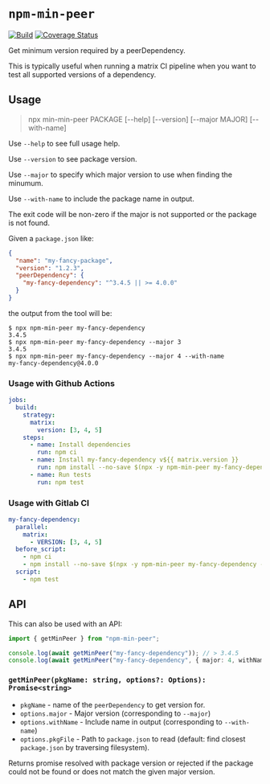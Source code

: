 # `npm-min-peer`

[![Build](https://github.com/ext/npm-min-peer/workflows/Build/badge.svg)](https://github.com/ext/min-min-peer/actions?query=workflow%3ABuild)
[![Coverage Status](https://coveralls.io/repos/github/ext/npm-min-peer/badge.svg?branch=master)](https://coveralls.io/github/ext/min-min-peer?branch=master)

Get minimum version required by a peerDependency.

This is typically useful when running a matrix CI pipeline when you want to test all supported versions of a dependency.

## Usage

> npx min-min-peer PACKAGE [--help] [--version] [--major MAJOR] [--with-name]

Use `--help` to see full usage help.

Use `--version` to see package version.

Use `--major` to specify which major version to use when finding the minumum.

Use `--with-name` to include the package name in output.

The exit code will be non-zero if the major is not supported or the package is not found.

Given a `package.json` like:

```json
{
  "name": "my-fancy-package",
  "version": "1.2.3",
  "peerDependency": {
    "my-fancy-dependency": "^3.4.5 || >= 4.0.0"
  }
}
```

the output from the tool will be:

```
$ npx npm-min-peer my-fancy-dependency
3.4.5
$ npx npm-min-peer my-fancy-dependency --major 3
3.4.5
$ npx npm-min-peer my-fancy-dependency --major 4 --with-name
my-fancy-dependency@4.0.0
```

### Usage with Github Actions

```yaml
jobs:
  build:
    strategy:
      matrix:
        version: [3, 4, 5]
    steps:
      - name: Install dependencies
        run: npm ci
      - name: Install my-fancy-dependency v${{ matrix.version }}
        run: npm install --no-save $(npx -y npm-min-peer my-fancy-dependency --major ${{ matrix.version }} --with-name)
      - name: Run tests
        run: npm test
```

### Usage with Gitlab CI

```yaml
my-fancy-dependency:
  parallel:
    matrix:
      - VERSION: [3, 4, 5]
  before_script:
    - npm ci
    - npm install --no-save $(npx -y npm-min-peer my-fancy-dependency --major ${VERSION} --with-name)
  script:
    - npm test
```

## API

This can also be used with an API:

```ts
import { getMinPeer } from "npm-min-peer";

console.log(await getMinPeer("my-fancy-dependency")); // > 3.4.5
console.log(await getMinPeer("my-fancy-dependency", { major: 4, withName: true })); // > my-fancy-dependency@4.0.0
```

### `getMinPeer(pkgName: string, options?: Options): Promise<string>`

- `pkgName` - name of the `peerDependency` to get version for.
- `options.major` - Major version (corresponding to `--major`)
- `options.withName` - Include name in output (corresponding to `--with-name`)
- `options.pkgFile` - Path to `package.json` to read (default: find closest `package.json` by traversing filesystem).

Returns promise resolved with package version or rejected if the package could not be found or does not match the given major version.
